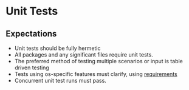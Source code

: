 # Unit Tests

## Expectations
- Unit tests should be fully hermetic
- All packages and any significant files require unit tests.
- The preferred method of testing multiple scenarios or input is table driven testing
- Tests using os-specific features must clarify, using [requirements](/test/testutils/requirements.go)
- Concurrent unit test runs must pass.
